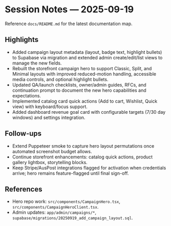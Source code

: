 # Session Notes — 2025-09-19

Reference `docs/README.md` for the latest documentation map.

## Highlights
- Added campaign layout metadata (layout, badge text, highlight bullets) to Supabase via migration and extended admin create/edit/list views to manage the new fields.
- Rebuilt the storefront campaign hero to support Classic, Split, and Minimal layouts with improved reduced-motion handling, accessible media controls, and optional highlight bullets.
- Updated QA/launch checklists, owner/admin guides, RFCs, and continuation prompt to document the new hero capabilities and expectations.
- Implemented catalog card quick actions (Add to cart, Wishlist, Quick view) with keyboard/focus support.
- Added dashboard revenue goal card with configurable targets (7/30 day windows) and settings integration.

## Follow-ups
- Extend Puppeteer smoke to capture hero layout permutations once automated screenshot budget allows.
- Continue storefront enhancements: catalog quick actions, product gallery lightbox, storytelling blocks.
- Keep Stripe/AusPost integrations flagged for activation when credentials arrive; hero remains feature-flagged until final sign-off.

## References
- Hero repo work: `src/components/CampaignHero.tsx`, `src/components/CampaignHeroClient.tsx`.
- Admin updates: `app/admin/campaigns/*`, `supabase/migrations/20250919_add_campaign_layout.sql`.
